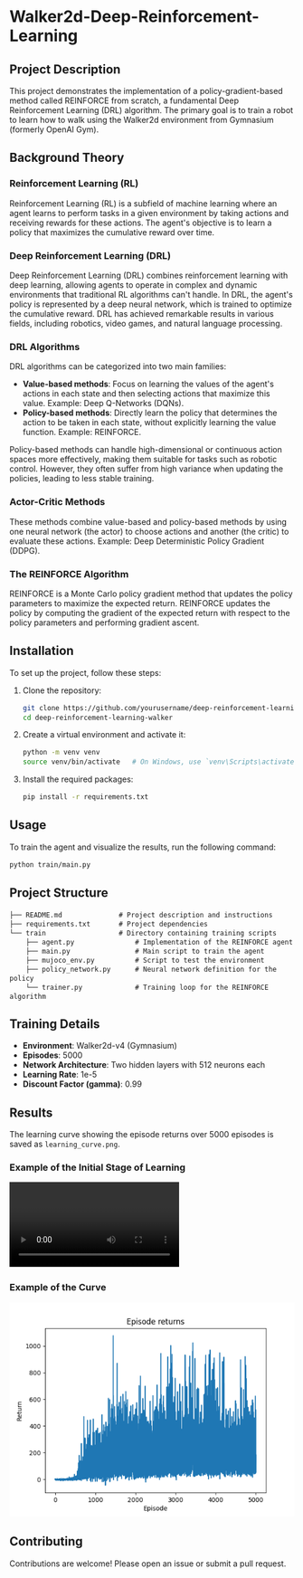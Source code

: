 # Walker2d-Deep-Reinforcement-Learning

## Project Description
This project demonstrates the implementation of a policy-gradient-based method called REINFORCE from scratch, a fundamental Deep Reinforcement Learning (DRL) algorithm. The primary goal is to train a robot to learn how to walk using the Walker2d environment from Gymnasium (formerly OpenAI Gym).

## Background Theory
### Reinforcement Learning (RL)
Reinforcement Learning (RL) is a subfield of machine learning where an agent learns to perform tasks in a given environment by taking actions and receiving rewards for these actions. The agent's objective is to learn a policy that maximizes the cumulative reward over time.

### Deep Reinforcement Learning (DRL)
Deep Reinforcement Learning (DRL) combines reinforcement learning with deep learning, allowing agents to operate in complex and dynamic environments that traditional RL algorithms can't handle. In DRL, the agent's policy is represented by a deep neural network, which is trained to optimize the cumulative reward. DRL has achieved remarkable results in various fields, including robotics, video games, and natural language processing.

### DRL Algorithms
DRL algorithms can be categorized into two main families:
- **Value-based methods**: Focus on learning the values of the agent's actions in each state and then selecting actions that maximize this value. Example: Deep Q-Networks (DQNs).
- **Policy-based methods**: Directly learn the policy that determines the action to be taken in each state, without explicitly learning the value function. Example: REINFORCE.

Policy-based methods can handle high-dimensional or continuous action spaces more effectively, making them suitable for tasks such as robotic control. However, they often suffer from high variance when updating the policies, leading to less stable training.

### Actor-Critic Methods
These methods combine value-based and policy-based methods by using one neural network (the actor) to choose actions and another (the critic) to evaluate these actions. Example: Deep Deterministic Policy Gradient (DDPG).

### The REINFORCE Algorithm
REINFORCE is a Monte Carlo policy gradient method that updates the policy parameters to maximize the expected return.
REINFORCE updates the policy by computing the gradient of the expected return with respect to the policy parameters and performing gradient ascent.

## Installation
To set up the project, follow these steps:

1. Clone the repository:
   ```bash
   git clone https://github.com/yourusername/deep-reinforcement-learning-walker.git
   cd deep-reinforcement-learning-walker
   ```

2. Create a virtual environment and activate it:
   ```bash
   python -m venv venv
   source venv/bin/activate   # On Windows, use `venv\Scripts\activate`
   ```

3. Install the required packages:
   ```bash
   pip install -r requirements.txt
   ```

## Usage
To train the agent and visualize the results, run the following command:
```bash
python train/main.py
```

## Project Structure
```
├── README.md              # Project description and instructions
├── requirements.txt       # Project dependencies
└── train                  # Directory containing training scripts
    ├── agent.py               # Implementation of the REINFORCE agent
    ├── main.py                # Main script to train the agent
    ├── mujoco_env.py          # Script to test the environment
    ├── policy_network.py      # Neural network definition for the policy
    └── trainer.py             # Training loop for the REINFORCE algorithm
```

## Training Details
- **Environment**: Walker2d-v4 (Gymnasium)
- **Episodes**: 5000
- **Network Architecture**: Two hidden layers with 512 neurons each
- **Learning Rate**: 1e-5
- **Discount Factor (gamma)**: 0.99

## Results
The learning curve showing the episode returns over 5000 episodes is saved as `learning_curve.png`.

### Example of the Initial Stage of Learning
![App Screenshot](https://github.com/Esquire31/Walker2d-Deep-Reinforcement-Learning/blob/main/Examples/mujoco%202024-07-13%2012-22-44.mp4)

### Example of the Curve
![App Screenshot](https://github.com/Esquire31/Walker2d-Deep-Reinforcement-Learning/blob/main/Examples/learning_curve.png)

## Contributing
Contributions are welcome! Please open an issue or submit a pull request.

